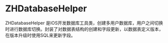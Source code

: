 # ZHDatabaseHelper
ZHDatabaseHelper 是IOS开发数据库工具类，创建多用户数据库，用户之间切换时进行数据库切换。封装了对数据表结构的创建和字段更新，以数据表定义版本，在版本升级时使用SQL来更新字段。
